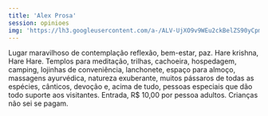 ```yaml
---
title: 'Alex Prosa'
session: opinioes
img: 'https://lh3.googleusercontent.com/a-/ALV-UjXO9v9WEu2ckBelZS90yCpmF-9JiSNJQ02eBtZWOUODpodq=w66-h66-p-rp-mo-ba6-br100'
---
```

Lugar maravilhoso de contemplação reflexão, bem-estar, paz. Hare krishna, Hare Hare. Templos para meditação, trilhas, cachoeira, hospedagem, camping, lojinhas de conveniência, lanchonete, espaço para almoço, massagens ayurvédica, natureza exuberante, muitos pássaros de todas as espécies, cânticos, devoção e, acima de tudo, pessoas especiais que dão todo suporte aos visitantes. Entrada, R$ 10,00 por pessoa adultos. Crianças não sei se pagam.